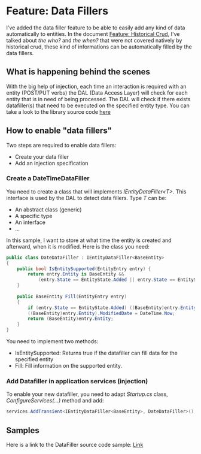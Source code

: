 # Feature: Data Fillers
I've added the data filler feature to be able to easily add any kind of data automatically to entities. In the document [Feature: Historical Crud](./FeatureHistoricalCrud.md), I've talked about *the who?* and *the when?* that were not covered natively by historical crud, these kind of informations can be automatically filled by the data fillers.

## What is happening behind the scenes
With the big help of injection, each time an interaction is required with an entity (POST/PUT verbs) the DAL (Data Access Layer) will check for each entity that is in need of being processed. The DAL will check if there exists datafiller(s) that need to be executed on the specified entity type. You can take a look to the library source code [here](https://github.com/lonesomegeek/LSG.GenericCrud/blob/master/LSG.GenericCrud/Repositories/BaseDbContext.cs)

## How to enable "data fillers"
Two steps are required to enable data fillers:
- Create your data filler
- Add an injection specification

### Create a DateTimeDataFiller
You need to create a class that will implements *IEntityDataFiller\<T>*. This interface is used by the DAL to detect data fillers. Type *T* can be:
- An abstract class (generic)
- A specific type
- An interface
- ...

In this sample, I want to store at what time the entity is created and afterward, when it is modified. Here is the class you need:

```csharp
public class DateDataFiller : IEntityDataFiller<BaseEntity>
{
    public bool IsEntitySupported(EntityEntry entry) {
        return entry.Entity is BaseEntity && 
            (entry.State == EntityState.Added || entry.State == EntityState.Modified);
    }
    
    public BaseEntity Fill(EntityEntry entry)
    {
        if (entry.State == EntityState.Added) ((BaseEntity)entry.Entity).CreatedDate = DateTime.Now;
        ((BaseEntity)entry.Entity).ModifiedDate = DateTime.Now;
        return (BaseEntity)entry.Entity;
    }
}
```

You need to implement two methods:
- IsEntitySupported: Returns true if the datafiller can fill data for the specified entity
- Fill: Fill information on the supported entity.

### Add Datafiller in application services (injection)
To enable your new datafiller, you need to adapt *Startup.cs* class, *ConfigureServices(...)* method and add:

```csharp
services.AddTransient<IEntityDataFiller<BaseEntity>, DateDataFiller>();
```

## Samples

Here is a link to the DataFiller source code sample: [Link](https://github.com/lonesomegeek/LSG.GenericCrud.Samples/tree/master/Sample.DataFiller)

